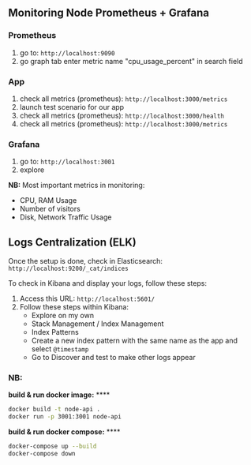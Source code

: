 ## Monitoring Node Prometheus + Grafana

### Prometheus

1. go to: `http://localhost:9090`
2. go graph tab enter metric name "cpu_usage_percent" in search field

### App

1. check all metrics (prometheus): `http://localhost:3000/metrics`
2. launch test scenario for our app
3. check all metrics (prometheus): `http://localhost:3000/health`
4. check all metrics (prometheus): `http://localhost:3000/metrics`

### Grafana

1. go to: `http://localhost:3001`
2. explore

**NB:**
Most important metrics in monitoring:

- CPU, RAM Usage
- Number of visitors
- Disk, Network Traffic Usage

## Logs Centralization (ELK)

Once the setup is done, check in Elasticsearch: `http://localhost:9200/_cat/indices`

To check in Kibana and display your logs, follow these steps:

1. Access this URL: `http://localhost:5601/`
2. Follow these steps within Kibana:
   - Explore on my own
   - Stack Management / Index Management
   - Index Patterns
   - Create a new index pattern with the same name as the app and select `@timestamp`
   - Go to Discover and test to make other logs appear

### NB:

**build & run docker image:** \*\*\*\*

```bash
docker build -t node-api .
docker run -p 3001:3001 node-api
```

**build & run docker compose:** \*\*\*\*

```bash
docker-compose up --build
docker-compose down
```
